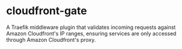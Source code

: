 # cloudfront-gate
A Traefik middleware plugin that validates incoming requests against Amazon Cloudfront's IP ranges, ensuring services are only accessed through Amazon Cloudfront's proxy.
